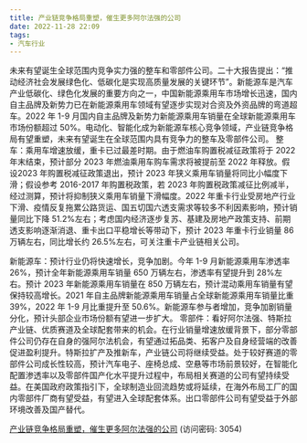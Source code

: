 ```yaml
---
title: 产业链竞争格局重塑，催生更多阿尔法强的公司
date: 2022-11-28 22:09
tags:
- 汽车行业
---
```

未来有望诞生全球范围内竞争实力强的整车和零部件公司。二十大报告提出：“推动经济社会发展绿色化、低碳化是实现高质量发展的关键环节”。新能源车是汽车产业低碳化、绿色化发展的重要方向之一，中国新能源乘用车市场增长迅速，国内自主品牌及新势力已在新能源乘用车领域有望逐步实现对合资及外资品牌的弯道超车。2022 年 1-9 月国内自主品牌及新势力新能源乘用车销量在全球新能源乘用车市场份额超过 50%。电动化、智能化成为新能源车核心竞争领域，产业链竞争格局有望重塑，未来有望诞生在全球范围内具有竞争力的整车及零部件公司。
整车：乘用车增速放缓，重卡已过最差时期。由于燃油车购置税减征政策将于 2022年末结束，预计部分 2023 年燃油乘用车购车需求将被提前至 2022 年释放。假设2023 年购置税减征政策退出，预计 2023 年狭义乘用车销量将同比小幅度下滑；假设参考 2016-2017 年购置税政策，若 2023 年购置税政策减征比例减半，经过测算，预计将抑制狭义乘用车销量下滑幅度。2022 年重卡行业受房地产行业下滑、疫情反复拖累公路货运、国五切国六透支需求等较多不利因素影响，预计销量同比下降 51.2%左右；考虑国内经济逐步复苏、基建及房地产政策支持、前期透支影响逐渐消退、重卡出口平稳增长等带动下，预计 2023 年重卡行业销量 86 万辆左右，同比增长约 26.5%左右，可关注重卡产业链相关公司。
<!-- more -->
新能源车：预计行业仍将快速增长，竞争加剧。今年 1-9 月新能源乘用车渗透率26%，预计全年新能源乘用车销量 650 万辆左右，渗透率有望提升到 28%左右。预计 2023 年新能源乘用车销量在 850 万辆左右，预计混动乘用车销量有望保持较高增长。2021 年自主品牌新能源乘用车销量占全球新能源乘用车销量比重 39%，2022 年 1-9 月比重提升至 50.6%。新能源车参与者增加，竞争加剧销量分化，预计头部企业市场份额有望进一步扩大。
零部件：看好阿尔法强、特斯拉产业链、优质赛道及全球配套带来的机会。在行业销量增速放缓背景下，部分零部件公司仍存在自身的强阿尔法机会，有望通过拓品类、拓客户及自身经营端的改善促进盈利提升。特斯拉扩产及推新车，产业链公司将继续受益。处于较好赛道的零部件公司成长性较高，预计汽车电子、座椅总成、空悬等市场前景较好，在智能化配置渗透率以及零部件国产化水平提升过程中，布局相关赛道的公司有望持续受益。在美国政府政策指引下，全球制造业回流趋势或将延续，在海外布局工厂的国内零部件厂商有望受益，有望进入全球配套体系。出口零部件公司有望受益于外部环境改善及国产替代。

[产业链竞争格局重塑，催生更多阿尔法强的公司](https://url12.ctfile.com/f/3948612-735503764-24b67b?p=3054)
(访问密码: 3054)

